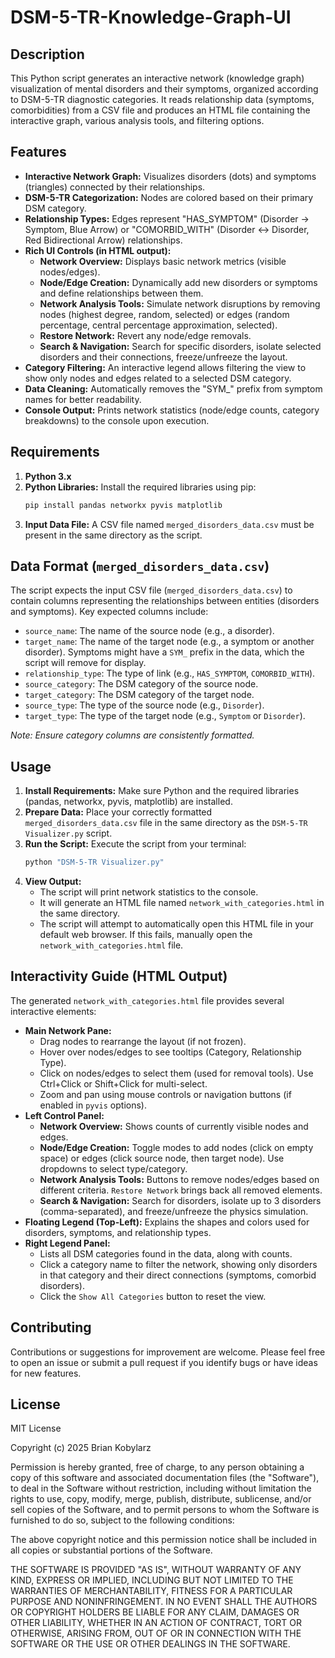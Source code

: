# DSM-5-TR-Knowledge-Graph-UI

## Description

This Python script generates an interactive network (knowledge graph) visualization of mental disorders and their symptoms, organized according to DSM-5-TR diagnostic categories. It reads relationship data (symptoms, comorbidities) from a CSV file and produces an HTML file containing the interactive graph, various analysis tools, and filtering options.

## Features

* **Interactive Network Graph:** Visualizes disorders (dots) and symptoms (triangles) connected by their relationships.
* **DSM-5-TR Categorization:** Nodes are colored based on their primary DSM category.
* **Relationship Types:** Edges represent "HAS\_SYMPTOM" (Disorder -> Symptom, Blue Arrow) or "COMORBID\_WITH" (Disorder <-> Disorder, Red Bidirectional Arrow) relationships.
* **Rich UI Controls (in HTML output):**
    * **Network Overview:** Displays basic network metrics (visible nodes/edges).
    * **Node/Edge Creation:** Dynamically add new disorders or symptoms and define relationships between them.
    * **Network Analysis Tools:** Simulate network disruptions by removing nodes (highest degree, random, selected) or edges (random percentage, central percentage approximation, selected).
    * **Restore Network:** Revert any node/edge removals.
    * **Search & Navigation:** Search for specific disorders, isolate selected disorders and their connections, freeze/unfreeze the layout.
* **Category Filtering:** An interactive legend allows filtering the view to show only nodes and edges related to a selected DSM category.
* **Data Cleaning:** Automatically removes the "SYM\_" prefix from symptom names for better readability.
* **Console Output:** Prints network statistics (node/edge counts, category breakdowns) to the console upon execution.

## Requirements

1.  **Python 3.x**
2.  **Python Libraries:** Install the required libraries using pip:
    ```bash
    pip install pandas networkx pyvis matplotlib
    ```
3.  **Input Data File:** A CSV file named `merged_disorders_data.csv` must be present in the same directory as the script.

## Data Format (`merged_disorders_data.csv`)

The script expects the input CSV file (`merged_disorders_data.csv`) to contain columns representing the relationships between entities (disorders and symptoms). Key expected columns include:

* `source_name`: The name of the source node (e.g., a disorder).
* `target_name`: The name of the target node (e.g., a symptom or another disorder). Symptoms might have a `SYM_` prefix in the data, which the script will remove for display.
* `relationship_type`: The type of link (e.g., `HAS_SYMPTOM`, `COMORBID_WITH`).
* `source_category`: The DSM category of the source node.
* `target_category`: The DSM category of the target node.
* `source_type`: The type of the source node (e.g., `Disorder`).
* `target_type`: The type of the target node (e.g., `Symptom` or `Disorder`).

*Note: Ensure category columns are consistently formatted.*

## Usage

1.  **Install Requirements:** Make sure Python and the required libraries (pandas, networkx, pyvis, matplotlib) are installed.
2.  **Prepare Data:** Place your correctly formatted `merged_disorders_data.csv` file in the same directory as the `DSM-5-TR Visualizer.py` script.
3.  **Run the Script:** Execute the script from your terminal:
    ```bash
    python "DSM-5-TR Visualizer.py"
    ```
4.  **View Output:**
    * The script will print network statistics to the console.
    * It will generate an HTML file named `network_with_categories.html` in the same directory.
    * The script will attempt to automatically open this HTML file in your default web browser. If this fails, manually open the `network_with_categories.html` file.

## Interactivity Guide (HTML Output)

The generated `network_with_categories.html` file provides several interactive elements:

* **Main Network Pane:**
    * Drag nodes to rearrange the layout (if not frozen).
    * Hover over nodes/edges to see tooltips (Category, Relationship Type).
    * Click on nodes/edges to select them (used for removal tools). Use Ctrl+Click or Shift+Click for multi-select.
    * Zoom and pan using mouse controls or navigation buttons (if enabled in `pyvis` options).
* **Left Control Panel:**
    * **Network Overview:** Shows counts of currently visible nodes and edges.
    * **Node/Edge Creation:** Toggle modes to add nodes (click on empty space) or edges (click source node, then target node). Use dropdowns to select type/category.
    * **Network Analysis Tools:** Buttons to remove nodes/edges based on different criteria. `Restore Network` brings back all removed elements.
    * **Search & Navigation:** Search for disorders, isolate up to 3 disorders (comma-separated), and freeze/unfreeze the physics simulation.
* **Floating Legend (Top-Left):** Explains the shapes and colors used for disorders, symptoms, and relationship types.
* **Right Legend Panel:**
    * Lists all DSM categories found in the data, along with counts.
    * Click a category name to filter the network, showing only disorders in that category and their direct connections (symptoms, comorbid disorders).
    * Click the `Show All Categories` button to reset the view.

## Contributing

Contributions or suggestions for improvement are welcome. Please feel free to open an issue or submit a pull request if you identify bugs or have ideas for new features.

## License

MIT License

Copyright (c) 2025 Brian Kobylarz

Permission is hereby granted, free of charge, to any person obtaining a copy of this software and associated documentation files (the "Software"), to deal in the Software without restriction, including without limitation the rights to use, copy, modify, merge, publish, distribute, sublicense, and/or sell copies of the Software, and to permit persons to whom the Software is furnished to do so, subject to the following conditions:

The above copyright notice and this permission notice shall be included in all copies or substantial portions of the Software.

THE SOFTWARE IS PROVIDED "AS IS", WITHOUT WARRANTY OF ANY KIND, EXPRESS OR IMPLIED, INCLUDING BUT NOT LIMITED TO THE WARRANTIES OF MERCHANTABILITY, FITNESS FOR A PARTICULAR PURPOSE AND NONINFRINGEMENT. IN NO EVENT SHALL THE AUTHORS OR COPYRIGHT HOLDERS BE LIABLE FOR ANY CLAIM, DAMAGES OR OTHER LIABILITY, WHETHER IN AN ACTION OF CONTRACT, TORT OR OTHERWISE, ARISING FROM, OUT OF OR IN CONNECTION WITH THE SOFTWARE OR THE USE OR OTHER DEALINGS IN THE SOFTWARE.

